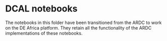 # DCAL notebooks 

The notebooks in this folder have been transitioned from the ARDC to work on the DE Africa platform. They retain all the functionality of the ARDC implementations of these notebooks.  

